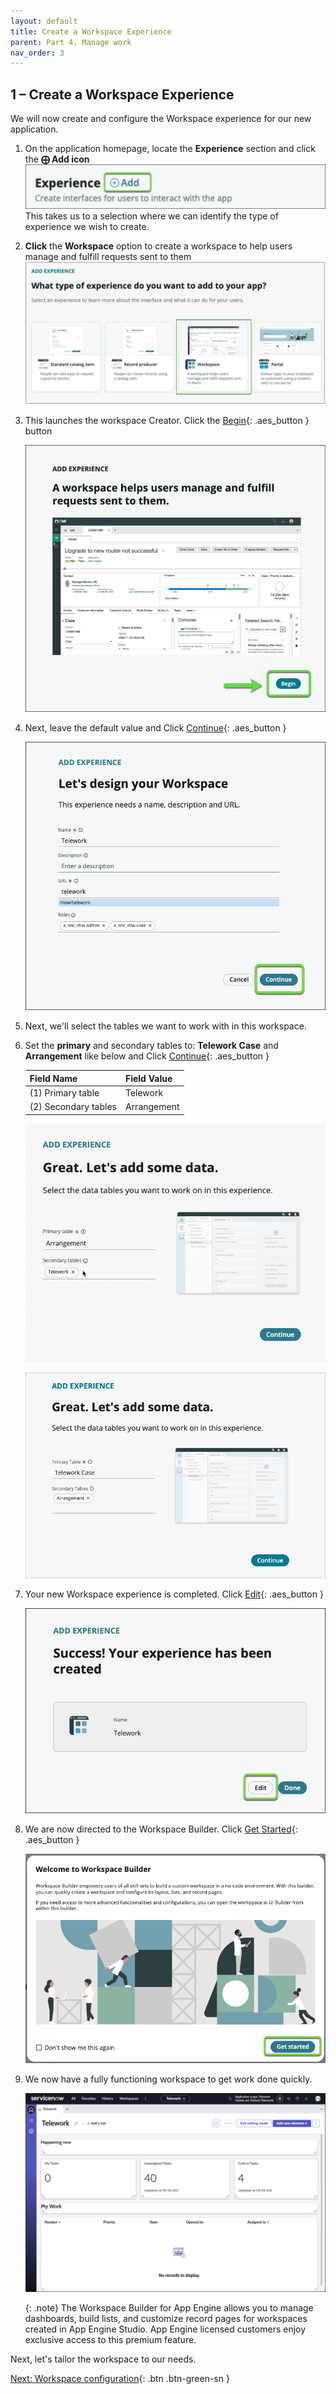 ```yaml
---
layout: default
title: Create a Workspace Experience
parent: Part 4. Manage work
nav_order: 3
---
```


## 1 – Create a Workspace Experience

We will now create and configure the Workspace experience for our new application.

1. On the application homepage, locate the **Experience** section and click the **⨁ Add icon**
    ![relative](./workspace/Click_Add_Experience.png)
    This takes us to a selection where we can identify the type of experience we wish to create.

2. **Click** the **Workspace** option to create a workspace to help users manage and fulfill requests sent to them
    ![relative](./workspace/Click_the_Workspace_Tile.png)

3. This launches the workspace Creator. Click the [Begin](#){: .aes_button } button

    ![relative](./workspace/Add_Experience_Preview.png)

4. Next, leave the default value and Click [Continue](#){: .aes_button }

    ![relative](./workspace/Workspace_Experience_Form.png)

5. Next, we'll select the tables we want to work with in this workspace.

6. Set the **primary** and secondary tables to: **Telework Case** and **Arrangement** like below and Click [Continue](#){: .aes_button }

    Field Name           | Field Value
    ---------------------| --------------
    (1) Primary table    | Telework
    (2) Secondary tables | Arrangement

    ![relative](./workspace/Set_the_primary_and_secondary_tables_VID.gif)

    ![relative](./workspace/Set_the_primary_and_secondary_tables.png)


7. Your new Workspace experience is completed.  Click [Edit](#){: .aes_button }

    ![relative](./workspace/Click_Done_Experience_Created.png)


8. We are now directed to the Workspace Builder. Click [Get Started](#){: .aes_button } 

    ![relative](./workspace/Welcome_to_Workspace_Builder.png)

9. We now have a fully functioning workspace to get work done quickly.

    ![relative](./workspace/workspace_brand_new.png)


    {: .note}
    The Workspace Builder for App Engine allows you to manage dashboards, build lists, and customize record pages for workspaces created in App Engine Studio. App Engine licensed customers enjoy exclusive access to this premium feature.


Next, let's tailor the workspace to our needs.

[Next: Workspace configuration](./Part_4.2_Configure_the_Workspace.md){: .btn .btn-green-sn }

